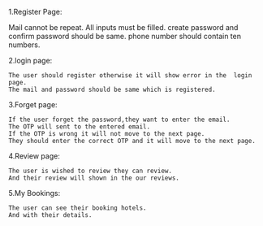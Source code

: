 1.Register Page:

   Mail cannot be repeat.
   All inputs must be filled.
   create password and confirm password should be same.
   phone number should contain ten numbers.

2.login page:
    
    The user should register otherwise it will show error in the  login page.
    The mail and password should be same which is registered.

3.Forget page:

    If the user forget the password,they want to enter the email.
    The OTP will sent to the entered email.
    If the OTP is wrong it will not move to the next page.
    They should enter the correct OTP and it will move to the next page.

4.Review page:
    
    The user is wished to review they can review.
    And their review will shown in the our reviews.

5.My Bookings:

    The user can see their booking hotels.
    And with their details.


